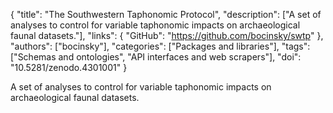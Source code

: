 {
  "title": "The Southwestern Taphonomic Protocol",
  "description": ["A set of analyses to control for variable taphonomic impacts on archaeological faunal datasets."],
  "links": {
    "GitHub": "https://github.com/bocinsky/swtp"
  },
  "authors": ["bocinsky"],
  "categories": ["Packages and libraries"],
  "tags": ["Schemas and ontologies", "API interfaces and web scrapers"],
  "doi": "10.5281/zenodo.4301001"
}

<!-- Generated by csv2md.R – do not edit by hand -->

A set of analyses to control for variable taphonomic impacts on archaeological faunal datasets.